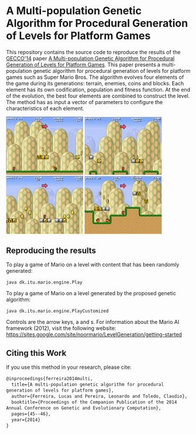 # A Multi-population Genetic Algorithm for Procedural Generation of Levels for Platform Games
This repository contains the source code to reproduce the results of the [GECCO'14](http://www.sigevo.org/gecco-2014/) paper [A Multi-population Genetic Algorithm for Procedural Generation of Levels for Platform Games](https://www.lucasnferreira.com/assets/papers/2014/gecco-mario.pdf).
This paper presents a multi-population genetic algorithm for procedural generation of levels for platform games such as Super Mario Bros. The algorithm evolves four elements of the game during its generations: terrain, enemies, coins and blocks. Each element has its own codification, population and fitness function. At the end of the evolution, the best four elements are combined to construct the level. The method has as input a vector of parameters to configure the characteristics of each element.

<p float="left">
  <img src="/docs/level1.png" width="210" />
  <img src="/docs/level2.png" width="210" />
  <img src="/docs/level3.png" width="210" />
  <img src="/docs/level4.png" width="210" />
</p>

## Reproducing the results

To play a game of Mario on a level with content that has been randomly generated: 

```
java dk.itu.mario.engine.Play
```

To play a game of Mario on a level generated by the proposed genetic algorithm: 

```
java dk.itu.mario.engine.PlayCustomized
```

Controls are the arrow keys, a and s. For information about the Mario AI framework (2012), visit the following website:
https://sites.google.com/site/noormario/LevelGeneration/getting-started

## Citing this Work

If you use this method in your research, please cite:

```
@inproceedings{ferreira2014multi,
  title={A multi-population genetic algorithm for procedural generation of levels for platform games},
  author={Ferreira, Lucas and Pereira, Leonardo and Toledo, Claudio},
  booktitle={Proceedings of the Companion Publication of the 2014 Annual Conference on Genetic and Evolutionary Computation},
  pages={45--46},
  year={2014}
}
```
